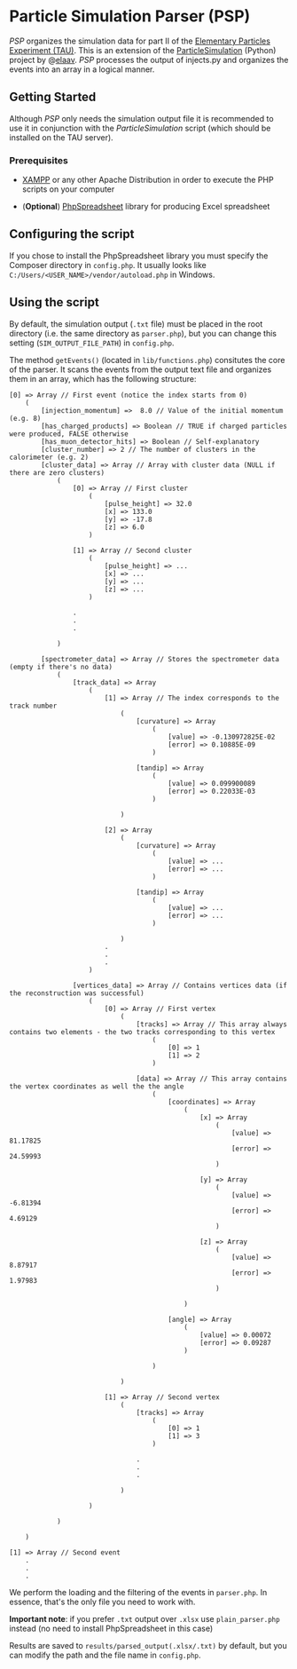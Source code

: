 # Particle Simulation Parser (PSP)

*PSP* organizes the simulation data for part II of the [Elementary Particles Experiment (TAU)](https://m.tau.ac.il/~lab3/PARTICLES/particles.html). This is an extension of the [ParticleSimulation](https://github.com/elaav/ParticleSimulation) (Python) project by @[elaav](https://github.com/elaav). *PSP* processes the output of injects.py and organizes the events into an array in a logical manner.

## Getting Started

Although *PSP* only needs the simulation output file it is recommended to use it in conjunction with the *ParticleSimulation* script (which should be installed on the TAU server).

### Prerequisites

* [XAMPP](https://www.apachefriends.org/index.html) or any other Apache Distribution in order to execute the PHP scripts on your computer

* (**Optional**) [PhpSpreadsheet](https://phpspreadsheet.readthedocs.io/en/latest/#installation) library for producing Excel spreadsheet

## Configuring the script

If you chose to install the PhpSpreadsheet library you must specify the Composer directory in `config.php`. It usually looks like `C:/Users/<USER_NAME>/vendor/autoload.php` in Windows.

## Using the script

By default, the simulation output (`.txt` file) must be placed in the root directory (i.e. the same directory as `parser.php`), but you can change this setting (`SIM_OUTPUT_FILE_PATH`) in `config.php`. 

The method `getEvents()` (located in `lib/functions.php`) consitutes the core of the parser. It scans the events from the output text file and organizes them in an array, which has the following structure:

```
[0] => Array // First event (notice the index starts from 0)
	(
		[injection_momentum] =>  8.0 // Value of the initial momentum (e.g. 8)
		[has_charged_products] => Boolean // TRUE if charged particles were produced, FALSE otherwise
		[has_muon_detector_hits] => Boolean // Self-explanatory
		[cluster_number] => 2 // The number of clusters in the calorimeter (e.g. 2)
		[cluster_data] => Array // Array with cluster data (NULL if there are zero clusters)
			(
				[0] => Array // First cluster
					(
						[pulse_height] => 32.0
						[x] => 133.0
						[y] => -17.8
						[z] => 6.0
					)

				[1] => Array // Second cluster
					(
						[pulse_height] => ...
						[x] => ...
						[y] => ...
						[z] => ...
					)
					
				.
				.
				.

			)

		[spectrometer_data] => Array // Stores the spectrometer data (empty if there's no data)
			(
				[track_data] => Array
					(
						[1] => Array // The index corresponds to the track number
							(
								[curvature] => Array
									(
										[value] => -0.130972825E-02
										[error] => 0.10885E-09
									)

								[tandip] => Array
									(
										[value] => 0.099900089
										[error] => 0.22033E-03
									)

							)

						[2] => Array
							(
								[curvature] => Array
									(
										[value] => ...
										[error] => ...
									)

								[tandip] => Array
									(
										[value] => ...
										[error] => ...
									)

							)
						.
						.
					    .
					)

				[vertices_data] => Array // Contains vertices data (if the reconstruction was successful)
					(
						[0] => Array // First vertex
							(
								[tracks] => Array // This array always contains two elements - the two tracks corresponding to this vertex
									(
										[0] => 1
										[1] => 2
									)

								[data] => Array // This array contains the vertex coordinates as well the the angle
									(
										[coordinates] => Array
											(
												[x] => Array
													(
														[value] => 81.17825
														[error] => 24.59993
													)

												[y] => Array
													(
														[value] => -6.81394
														[error] => 4.69129
													)

												[z] => Array
													(
														[value] => 8.87917
														[error] => 1.97983
													)

											)

										[angle] => Array
											(
												[value] => 0.00072
												[error] => 0.09287
											)

									)

							)

						[1] => Array // Second vertex
							(
								[tracks] => Array
									(
										[0] => 1
										[1] => 3
									)

								.
								.
								.

							)

					)

			)

	)
	
[1] => Array // Second event 
	.
	.
	.
```


We perform the loading and the filtering of the events in `parser.php`. In essence, that's the only file you need to work with.

**Important note**: if you prefer `.txt` output over `.xlsx` use `plain_parser.php` instead (no need to install PhpSpreadsheet in this case)

Results are saved to `results/parsed_output(.xlsx/.txt)` by default, but you can modify the path and the file name in `config.php`.
